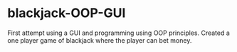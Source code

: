 # blackjack-OOP-GUI
First attempt using a GUI and programming using OOP principles. Created a one player game of blackjack where the player can bet money.
